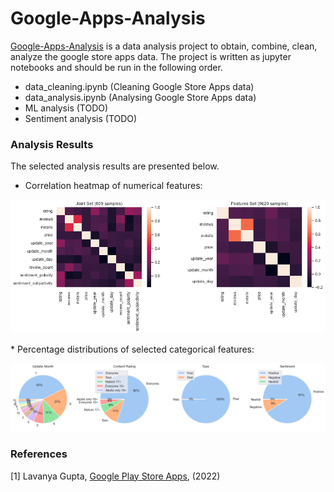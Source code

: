 # Google-Apps-Analysis
[Google-Apps-Analysis](https://github.com/GOliviero92/Google-Apps-Analysis "data analysis") is a data analysis project to obtain, combine, clean, analyze the google store apps data. The project is written as jupyter notebooks and should be run in the following order.

* data_cleaning.ipynb (Cleaning Google Store Apps data)
* data_analysis.ipynb (Analysing Google Store Apps data)
* ML analysis (TODO)
* Sentiment analysis (TODO)

### Analysis Results
The selected analysis results are presented below.
* Correlation heatmap of numerical features:
<p float="left">
  <img src="data/heatmap.png">
</p>
* Percentage distributions of selected categorical features:
<p float="left">
  <img src="data/pie.png">
</p>

### References
[1] Lavanya Gupta, [Google Play Store Apps](https://www.kaggle.com/datasets/lava18/google-play-store-apps), (2022)
